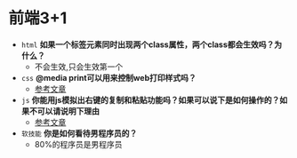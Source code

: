 # 前端3+1
- `html` **如果一个标签元素同时出现两个class属性，两个class都会生效吗？为什么？**
  - 不会生效,只会生效第一个
- `css` **@media print可以用来控制web打印样式吗？**
  - [参考文章](https://www.cnblogs.com/ylz-blog/p/5260894.html)
- `js` **你能用js模拟出右键的复制和粘贴功能吗？如果可以说下是如何操作的？如果不可以请说明下理由**
  - [参考文章](https://www.cnblogs.com/guohu/p/9764869.html)
- `软技能` **你是如何看待男程序员的？**
  - 80%的程序员是男程序员